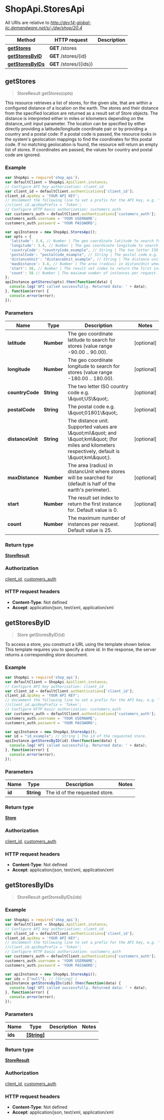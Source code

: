 # ShopApi.StoresApi

All URIs are relative to *http://dev14-global-iic.demandware.net/s/-/dw/shop/20.4*

Method | HTTP request | Description
------------- | ------------- | -------------
[**getStores**](StoresApi.md#getStores) | **GET** /stores | 
[**getStoresByID**](StoresApi.md#getStoresByID) | **GET** /stores/{id} | 
[**getStoresByIDs**](StoresApi.md#getStoresByIDs) | **GET** /stores/({ids}) | 



## getStores

> StoreResult getStores(opts)



This resource retrieves a list of stores, for the given site, that are within a configured distance of a location on the earth. The stores and their distance from the specified location are returned as a result set of Store objects. The distance is interpreted either in miles or kilometers depending on the distance_unit input parameter.  The location can be specified by either directly providing a latitude/longitude coordinate pair or by providing a country and a postal code:  If a postal code is passed, the resource looks in the system&#39;s geolocation mappings to find the coordinates for this postal code. If no matching geolocation is found, the resource will return an empty list of stores. If coordinates are passed, the values for country and postal code are ignored. 

### Example

```javascript
var ShopApi = require('shop_api');
var defaultClient = ShopApi.ApiClient.instance;
// Configure API key authorization: client_id
var client_id = defaultClient.authentications['client_id'];
client_id.apiKey = 'YOUR API KEY';
// Uncomment the following line to set a prefix for the API key, e.g. "Token" (defaults to null)
//client_id.apiKeyPrefix = 'Token';
// Configure HTTP basic authorization: customers_auth
var customers_auth = defaultClient.authentications['customers_auth'];
customers_auth.username = 'YOUR USERNAME';
customers_auth.password = 'YOUR PASSWORD';

var apiInstance = new ShopApi.StoresApi();
var opts = {
  'latitude': 3.4, // Number | The geo coordinate latitude to search for stores  (value range -90.00 .. 90.00).
  'longitude': 3.4, // Number | The geo coordinate longitude to search for stores  (value range -180.00 .. 180.00).
  'countryCode': "countryCode_example", // String | The two letter ISO country code e.g. \\\"US\\\".
  'postalCode': "postalCode_example", // String | The postal code e.g. \\\"01801\\\".
  'distanceUnit': "distanceUnit_example", // String | The distance unit. Supported values are \\\"mi\\\" and \\\"km\\\"  (for miles and kilometers respectively, default is \\\"km\\\").
  'maxDistance': 3.4, // Number | The area (radius) in distancUnit where stores will be  searched for (default is half of the earth's perimeter).
  'start': 56, // Number | The result set index to return the first instance for. Default value is 0.
  'count': 56 // Number | The maximum number of instances per request. Default value is 25.
};
apiInstance.getStores(opts).then(function(data) {
  console.log('API called successfully. Returned data: ' + data);
}, function(error) {
  console.error(error);
});

```

### Parameters



Name | Type | Description  | Notes
------------- | ------------- | ------------- | -------------
 **latitude** | **Number**| The geo coordinate latitude to search for stores  (value range -90.00 .. 90.00). | [optional] 
 **longitude** | **Number**| The geo coordinate longitude to search for stores  (value range -180.00 .. 180.00). | [optional] 
 **countryCode** | **String**| The two letter ISO country code e.g. \\\&quot;US\\\&quot;. | [optional] 
 **postalCode** | **String**| The postal code e.g. \\\&quot;01801\\\&quot;. | [optional] 
 **distanceUnit** | **String**| The distance unit. Supported values are \\\&quot;mi\\\&quot; and \\\&quot;km\\\&quot;  (for miles and kilometers respectively, default is \\\&quot;km\\\&quot;). | [optional] 
 **maxDistance** | **Number**| The area (radius) in distancUnit where stores will be  searched for (default is half of the earth&#39;s perimeter). | [optional] 
 **start** | **Number**| The result set index to return the first instance for. Default value is 0. | [optional] 
 **count** | **Number**| The maximum number of instances per request. Default value is 25. | [optional] 

### Return type

[**StoreResult**](StoreResult.md)

### Authorization

[client_id](../README.md#client_id), [customers_auth](../README.md#customers_auth)

### HTTP request headers

- **Content-Type**: Not defined
- **Accept**: application/json, text/xml, application/xml


## getStoresByID

> Store getStoresByID(id)



To access a store, you construct a URL using the template shown below. This template requires you to specify a  store id. In the response, the server returns a corresponding store document.

### Example

```javascript
var ShopApi = require('shop_api');
var defaultClient = ShopApi.ApiClient.instance;
// Configure API key authorization: client_id
var client_id = defaultClient.authentications['client_id'];
client_id.apiKey = 'YOUR API KEY';
// Uncomment the following line to set a prefix for the API key, e.g. "Token" (defaults to null)
//client_id.apiKeyPrefix = 'Token';
// Configure HTTP basic authorization: customers_auth
var customers_auth = defaultClient.authentications['customers_auth'];
customers_auth.username = 'YOUR USERNAME';
customers_auth.password = 'YOUR PASSWORD';

var apiInstance = new ShopApi.StoresApi();
var id = "id_example"; // String | The id of the requested store.
apiInstance.getStoresByID(id).then(function(data) {
  console.log('API called successfully. Returned data: ' + data);
}, function(error) {
  console.error(error);
});

```

### Parameters



Name | Type | Description  | Notes
------------- | ------------- | ------------- | -------------
 **id** | **String**| The id of the requested store. | 

### Return type

[**Store**](Store.md)

### Authorization

[client_id](../README.md#client_id), [customers_auth](../README.md#customers_auth)

### HTTP request headers

- **Content-Type**: Not defined
- **Accept**: application/json, text/xml, application/xml


## getStoresByIDs

> StoreResult getStoresByIDs(ids)



### Example

```javascript
var ShopApi = require('shop_api');
var defaultClient = ShopApi.ApiClient.instance;
// Configure API key authorization: client_id
var client_id = defaultClient.authentications['client_id'];
client_id.apiKey = 'YOUR API KEY';
// Uncomment the following line to set a prefix for the API key, e.g. "Token" (defaults to null)
//client_id.apiKeyPrefix = 'Token';
// Configure HTTP basic authorization: customers_auth
var customers_auth = defaultClient.authentications['customers_auth'];
customers_auth.username = 'YOUR USERNAME';
customers_auth.password = 'YOUR PASSWORD';

var apiInstance = new ShopApi.StoresApi();
var ids = ["null"]; // [String] | 
apiInstance.getStoresByIDs(ids).then(function(data) {
  console.log('API called successfully. Returned data: ' + data);
}, function(error) {
  console.error(error);
});

```

### Parameters



Name | Type | Description  | Notes
------------- | ------------- | ------------- | -------------
 **ids** | [**[String]**](String.md)|  | 

### Return type

[**StoreResult**](StoreResult.md)

### Authorization

[client_id](../README.md#client_id), [customers_auth](../README.md#customers_auth)

### HTTP request headers

- **Content-Type**: Not defined
- **Accept**: application/json, text/xml, application/xml

